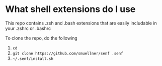 # What shell extensions do I use

This repo contains .zsh and .bash extensions that are easily includable in your .zshrc or .bashrc

To clone the repo, do the following

1. `cd`
1. `git clone https://github.com/smuellner/senf .senf`
1. `~/.senf/install.sh`
